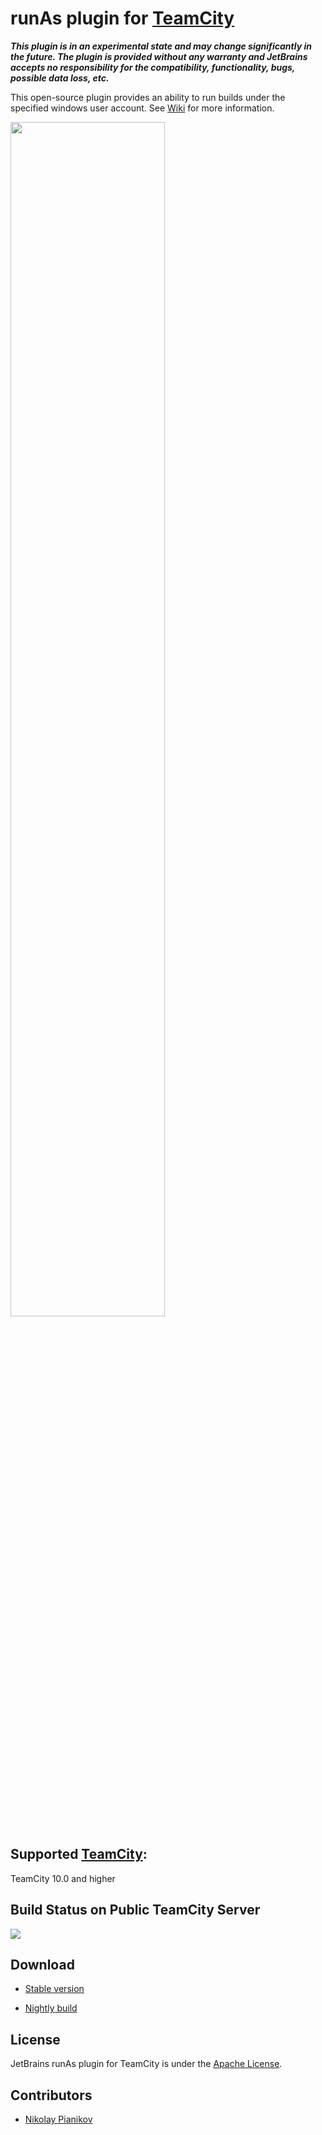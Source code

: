 # runAs plugin for [TeamCity](https://www.jetbrains.com/teamcity/)

__*This plugin is in an experimental state and may change significantly in the future. The plugin is provided without any warranty and JetBrains accepts no responsibility for the compatibility, functionality, bugs, possible data loss, etc.*__

This open-source plugin provides an ability to run builds under the specified windows user account. See [Wiki](https://github.com/JetBrains/teamcity-runas-plugin/wiki) for more information.

<img src="https://github.com/JetBrains/teamcity-runas-plugin/blob/master/docs/RunAs.png" width="70%" height="70%"/>

## Supported [TeamCity](https://www.jetbrains.com/teamcity/):

TeamCity 10.0 and higher

## Build Status on Public TeamCity Server

[<img src="http://teamcity.jetbrains.com/app/rest/builds/buildType:(id:TeamCityPluginsByJetBrains_TeamCityRunAs_Plugin)/statusIcon.svg"/>](http://teamcity.jetbrains.com/viewType.html?buildTypeId=TeamCityPluginsByJetBrains_TeamCityRunAs_Plugin)

## Download

* [Stable version](https://teamcity.jetbrains.com/httpAuth/app/rest/builds/buildType:TeamCityPluginsByJetBrains_TeamCityRunAs_Plugin,pinned:true,status:SUCCESS,branch:master,tags:release/artifacts/content/runAs.zip)

* [Nightly build](https://teamcity.jetbrains.com/httpAuth/app/rest/builds/buildType:TeamCityPluginsByJetBrains_TeamCityRunAs_Plugin,status:SUCCESS,branch:master/artifacts/content/runAs.zip)

## License

JetBrains runAs plugin for TeamCity is under the [Apache License](https://github.com/JetBrains/teamcity-runas/blob/master/LICENSE).

## Contributors

- [Nikolay Pianikov](https://github.com/NikolayPianikov)
